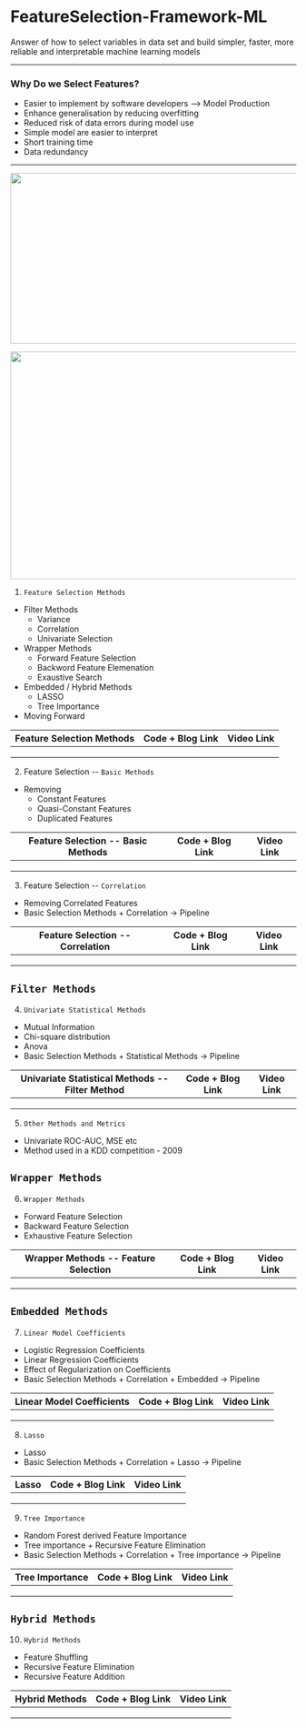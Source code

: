 # FeatureSelection-Framework-ML
Answer of how to select variables in data set and build simpler, faster, more reliable and interpretable machine learning models

---
### Why Do we Select Features?
* Easier to implement by software developers --> Model Production
* Enhance generalisation by reducing overfitting
* Reduced risk of data errors during model use
* Simple model are easier to interpret
* Short training time
* Data redundancy

<hr>
<p align="center">
  <img src="https://user-images.githubusercontent.com/26667491/221222048-042bff14-e7f4-4173-9f72-af723c5dee3c.gif" height='300' width='700'/>
  
<p align="center">
  <kbd><img src="https://user-images.githubusercontent.com/26667491/221211426-ad4fa8ec-e8cc-46c1-8c8f-74608f5f4289.png" height='400' width='1000'/> </kbd>
  

1. `Feature Selection Methods`
  * Filter Methods
    * Variance 
    * Correlation
    * Univariate Selection
  * Wrapper Methods
    * Forward Feature Selection
    * Backword Feature Elemenation
    * Exaustive Search
  * Embedded / Hybrid Methods
    * LASSO
    * Tree Importance
  * Moving Forward

| Feature Selection Methods | Code + Blog Link| Video Link |
|------------------------------------|-----------------|------------|
| | | |
| | | |
| | | |
 
 2. Feature Selection -- `Basic Methods`
   
  * Removing 
    * Constant Features
    * Quasi-Constant Features
    * Duplicated Features

| Feature Selection -- Basic Methods | Code + Blog Link| Video Link |
|------------------------------------|-----------------|------------|
| | | |
| | | |
| | | |


3. Feature Selection -- `Correlation`

  * Removing Correlated Features
  * Basic Selection Methods + Correlation -> Pipeline

| Feature Selection -- Correlation | Code + Blog Link| Video Link |
|------------------------------------|-----------------|------------|
| | | |
| | | |
| | | |

## `Filter Methods`
4. `Univariate Statistical Methods`
  * Mutual Information
  * Chi-square distribution
  * Anova
  * Basic Selection Methods + Statistical Methods -> Pipeline

| Univariate Statistical Methods -- Filter Method | Code + Blog Link| Video Link |
|-------------------------------------------------|-----------------|------------|
| | | |
| | | |
| | | |
  
5. `Other Methods and Metrics`
  * Univariate ROC-AUC, MSE etc
  * Method used in a KDD competition - 2009
  
## `Wrapper Methods`
6. `Wrapper Methods`
  * Forward Feature Selection
  * Backward Feature Selection
  * Exhaustive Feature Selection
  
| Wrapper Methods -- Feature Selection| Code + Blog Link| Video Link |
|-------------------------------------|-----------------|------------|
| | | |
| | | |
| | | |
 
## `Embedded Methods`
7. `Linear Model Coefficients` 
  * Logistic Regression Coefficients
  * Linear Regression Coefficients
  * Effect of Regularization on Coefficients
  * Basic Selection Methods + Correlation + Embedded -> Pipeline

| Linear Model Coefficients| Code + Blog Link| Video Link |
|--------------------------|-----------------|------------|
| | | |
| | | |
| | | |
  
8. `Lasso`
  * Lasso
  * Basic Selection Methods + Correlation + Lasso -> Pipeline

| Lasso| Code + Blog Link| Video Link |
|------|-----------------|------------|
| | | |
| | | |
| | | |
  
9. `Tree Importance`
  * Random Forest derived Feature Importance
  * Tree importance + Recursive Feature Elimination
  * Basic Selection Methods + Correlation + Tree importance -> Pipeline 
  
| Tree Importance| Code + Blog Link| Video Link |
|----------------|-----------------|------------|
| | | |
| | | |
| | | |
 
## `Hybrid Methods`
10. `Hybrid Methods`
  * Feature Shuffling
  * Recursive Feature Elimination
  * Recursive Feature Addition
  
| Hybrid Methods| Code + Blog Link| Video Link |
|----------------|-----------------|------------|
| | | |
| | | |
| | | |  
  
  
  
